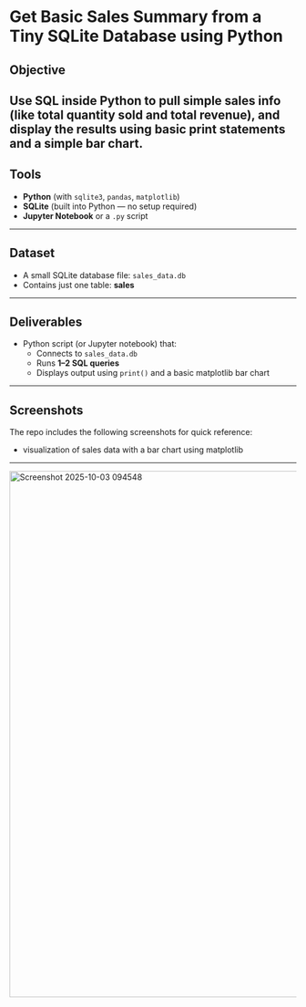 # Get Basic Sales Summary from a Tiny SQLite Database using Python

##  Objective
 Use SQL inside Python to pull simple sales info (like **total quantity sold** and **total revenue**), and display the results using **basic print statements** and a **simple bar chart**.
---
##  Tools
- **Python** (with `sqlite3`, `pandas`, `matplotlib`)
- **SQLite** (built into Python — no setup required)
- **Jupyter Notebook** or a `.py` script
---
##  Dataset
- A small SQLite database file: `sales_data.db`
- Contains just one table: **sales**
---
##  Deliverables
- Python script (or Jupyter notebook) that:
  - Connects to `sales_data.db`
  - Runs **1–2 SQL queries**
  - Displays output using `print()` and a basic matplotlib bar chart
---
##  Screenshots

The repo includes the following screenshots for quick reference:
- visualization of sales data with a bar chart using matplotlib
 --- 
 <img width="1495" height="923" alt="Screenshot 2025-10-03 094548" src="https://github.com/user-attachments/assets/0da0d798-6089-462f-9447-dc7b56da7826" />


